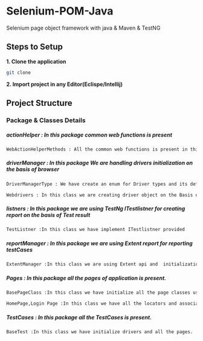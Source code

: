 # Selenium-POM-Java
Selenium page object framework with java &amp; Maven &amp; TestNG 

## Steps to Setup

**1. Clone the application**

```bash
git clone 
```

**2. Import project in any Editor(Eclispe/Intellij)**


## Project Structure
### Package & Classes Details 

##### actionHelper : In this package common web functions is present

```bash
WebActionHelperMethods : All the common web functions is present in this class like click(),Scroll(),Enter() etc.
```
##### driverManager : In this package We are handling drivers initialization on the basis of browser 

```bash
DriverManagerType : We have create an enum for Driver types and its definations
```
```bash
Webdrivers : In this class we are creating driver object on the Basis of DriverType  like DriverManagerType.CHROME,DriverManagerType.firefoxdriver
```
##### listners : In this package we are using TestNg ITestlistner for creating report on the basis of Test result

```bash
TestListner :In this class we have implement ITestlistner provided 
```
##### reportManager : In this package we are using Extent report for reporting testCases

```bash
ExtentManager :In this class we are using Extent api and  initialization of Extent object 
```

##### Pages : In this package all the pages of application is present.

```bash
BasePageClass :In this class we have initialize all the page classes using PagePafctory conecepts(PageFactory.initElements)
```
```bash
HomePage,Login Page :In this class we have all the locators and associated methods.
```
##### TestCases : In this package all the TestCases is present.

```bash
BaseTest :In this class we have initialize drivers and all the pages.
```


